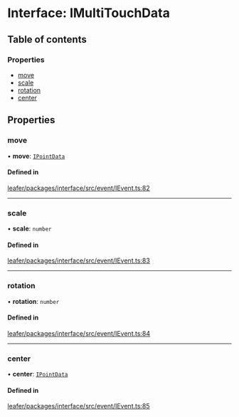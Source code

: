 # Interface: IMultiTouchData

## Table of contents

### Properties

- [move](IMultiTouchData.md#move)
- [scale](IMultiTouchData.md#scale)
- [rotation](IMultiTouchData.md#rotation)
- [center](IMultiTouchData.md#center)

## Properties

### move

• **move**: [`IPointData`](IPointData.md)

#### Defined in

[leafer/packages/interface/src/event/IEvent.ts:82](https://github.com/leaferjs/leafer/blob/fd13609/packages/interface/src/event/IEvent.ts#L82)

___

### scale

• **scale**: `number`

#### Defined in

[leafer/packages/interface/src/event/IEvent.ts:83](https://github.com/leaferjs/leafer/blob/fd13609/packages/interface/src/event/IEvent.ts#L83)

___

### rotation

• **rotation**: `number`

#### Defined in

[leafer/packages/interface/src/event/IEvent.ts:84](https://github.com/leaferjs/leafer/blob/fd13609/packages/interface/src/event/IEvent.ts#L84)

___

### center

• **center**: [`IPointData`](IPointData.md)

#### Defined in

[leafer/packages/interface/src/event/IEvent.ts:85](https://github.com/leaferjs/leafer/blob/fd13609/packages/interface/src/event/IEvent.ts#L85)
